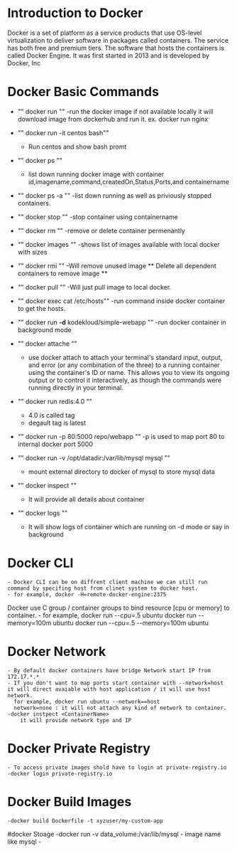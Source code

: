 # Introduction to Docker
Docker is a set of platform as a service products that use OS-level virtualization to deliver software in packages called containers. 
The service has both free and premium tiers. 
The software that hosts the containers is called Docker Engine.
It was first started in 2013 and is developed by Docker, Inc

# Docker Basic Commands
- "" docker run <imagename>""
	-run the docker image if not available locally it will download image from dockerhub and run it.
	ex. docker run nginx

- "" docker run -it centos bash""
	- Run centos and show bash promt

- "" docker ps ""
	- list down running docker image with container id,imagename,command,createdOn,Status,Ports,and containername

- "" docker ps -a ""
	-list down running as well as priviously stopped containers.

- "" docker stop <containername> ""
     -stop container using containername

- "" docker rm <containername> ""
	-remove or delete container permenantly

- "" docker images ""
	-shows list of images available with local docker with sizes

- "" docker rmi <imagename> ""
	-Will remove unused image ** Delete all dependent containers to remove image **

- "" docker pull <imagename> ""
	-Will just pull image to local docker.

- "" docker exec <containername> cat /etc/hosts""
	-run command inside docker container to get the hosts.

- "" docker run **-d** kodekloud/simple-webapp ""
	-run docker container in background mode

- "" docker attache <containerid> ""
	- use docker attach to attach your terminal's standard input, output, and error (or any combination of the three) to a running container using the container's ID or name.
	 This allows you to view its ongoing output or to control it interactively, as though the commands were running directly in your terminal.

- "" docker run redis:4.0 ""
   - 4.0 is called tag
   - degault tag is latest

- "" docker run -p 80:5000 repo/webapp ""
	-p is used to map port 80 to internal docker port 5000

- "" docker run -v /opt/datadir:/var/lib/mysql mysql ""
	- mount external directory to docker of mysql to store mysql data

- "" docker inspect <containername>""
	- It will provide all details about container

- "" docker logs <cotainername>""
	- It will show logs of container which are running on -d mode or say in background

# Docker CLI
	- Docker CLI can be on diffrent client machine we can still run command by specifing host from clinet system to docker host.
	- for example, docker -H=remote-docker-engine:2375


Docker use C group / container groups to bind resource [cpu or memory] to container.
	- for example, docker run --cpu=.5 ubuntu
				   docker run --memory=100m ubuntu
				   docker run --cpu=.5 --memory=100m ubuntu

# Docker Network
	- By default docker containers have bridge Network start IP from 172.17.*.*
	- If you don't want to map ports start container with --network=host it will direct avaiable with host application / it will use host network.
	  for example, docker run ubuntu --network==host
	  network=none : it will not attach any kind of network to container.
	-docker instpect <ContainerName>
		it will provide network type and IP

# Docker Private Registry
	- To access private images shold have to login at private-registry.io
	-docker login private-registry.io

# Docker Build Images
	-docker build Dockerfile -t xyzuser/my-custom-app

#docker Stoage 
	-docker run -v data_volume:/var/lib/mysql <imagename> - image name like mysql
	-
	
